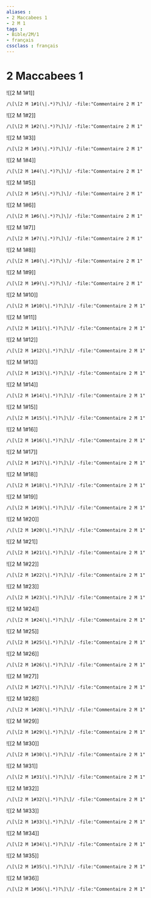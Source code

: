 ```yaml
---
aliases : 
- 2 Maccabees 1
- 2 M 1
tags : 
- Bible/2M/1
- français
cssclass : français
---
```


# 2 Maccabees 1

![[2 M 1#1]]

```query
/\[\[2 M 1#1(\|.*)?\]\]/ -file:"Commentaire 2 M 1"
```

![[2 M 1#2]]

```query
/\[\[2 M 1#2(\|.*)?\]\]/ -file:"Commentaire 2 M 1"
```

![[2 M 1#3]]

```query
/\[\[2 M 1#3(\|.*)?\]\]/ -file:"Commentaire 2 M 1"
```

![[2 M 1#4]]

```query
/\[\[2 M 1#4(\|.*)?\]\]/ -file:"Commentaire 2 M 1"
```

![[2 M 1#5]]

```query
/\[\[2 M 1#5(\|.*)?\]\]/ -file:"Commentaire 2 M 1"
```

![[2 M 1#6]]

```query
/\[\[2 M 1#6(\|.*)?\]\]/ -file:"Commentaire 2 M 1"
```

![[2 M 1#7]]

```query
/\[\[2 M 1#7(\|.*)?\]\]/ -file:"Commentaire 2 M 1"
```

![[2 M 1#8]]

```query
/\[\[2 M 1#8(\|.*)?\]\]/ -file:"Commentaire 2 M 1"
```

![[2 M 1#9]]

```query
/\[\[2 M 1#9(\|.*)?\]\]/ -file:"Commentaire 2 M 1"
```

![[2 M 1#10]]

```query
/\[\[2 M 1#10(\|.*)?\]\]/ -file:"Commentaire 2 M 1"
```

![[2 M 1#11]]

```query
/\[\[2 M 1#11(\|.*)?\]\]/ -file:"Commentaire 2 M 1"
```

![[2 M 1#12]]

```query
/\[\[2 M 1#12(\|.*)?\]\]/ -file:"Commentaire 2 M 1"
```

![[2 M 1#13]]

```query
/\[\[2 M 1#13(\|.*)?\]\]/ -file:"Commentaire 2 M 1"
```

![[2 M 1#14]]

```query
/\[\[2 M 1#14(\|.*)?\]\]/ -file:"Commentaire 2 M 1"
```

![[2 M 1#15]]

```query
/\[\[2 M 1#15(\|.*)?\]\]/ -file:"Commentaire 2 M 1"
```

![[2 M 1#16]]

```query
/\[\[2 M 1#16(\|.*)?\]\]/ -file:"Commentaire 2 M 1"
```

![[2 M 1#17]]

```query
/\[\[2 M 1#17(\|.*)?\]\]/ -file:"Commentaire 2 M 1"
```

![[2 M 1#18]]

```query
/\[\[2 M 1#18(\|.*)?\]\]/ -file:"Commentaire 2 M 1"
```

![[2 M 1#19]]

```query
/\[\[2 M 1#19(\|.*)?\]\]/ -file:"Commentaire 2 M 1"
```

![[2 M 1#20]]

```query
/\[\[2 M 1#20(\|.*)?\]\]/ -file:"Commentaire 2 M 1"
```

![[2 M 1#21]]

```query
/\[\[2 M 1#21(\|.*)?\]\]/ -file:"Commentaire 2 M 1"
```

![[2 M 1#22]]

```query
/\[\[2 M 1#22(\|.*)?\]\]/ -file:"Commentaire 2 M 1"
```

![[2 M 1#23]]

```query
/\[\[2 M 1#23(\|.*)?\]\]/ -file:"Commentaire 2 M 1"
```

![[2 M 1#24]]

```query
/\[\[2 M 1#24(\|.*)?\]\]/ -file:"Commentaire 2 M 1"
```

![[2 M 1#25]]

```query
/\[\[2 M 1#25(\|.*)?\]\]/ -file:"Commentaire 2 M 1"
```

![[2 M 1#26]]

```query
/\[\[2 M 1#26(\|.*)?\]\]/ -file:"Commentaire 2 M 1"
```

![[2 M 1#27]]

```query
/\[\[2 M 1#27(\|.*)?\]\]/ -file:"Commentaire 2 M 1"
```

![[2 M 1#28]]

```query
/\[\[2 M 1#28(\|.*)?\]\]/ -file:"Commentaire 2 M 1"
```

![[2 M 1#29]]

```query
/\[\[2 M 1#29(\|.*)?\]\]/ -file:"Commentaire 2 M 1"
```

![[2 M 1#30]]

```query
/\[\[2 M 1#30(\|.*)?\]\]/ -file:"Commentaire 2 M 1"
```

![[2 M 1#31]]

```query
/\[\[2 M 1#31(\|.*)?\]\]/ -file:"Commentaire 2 M 1"
```

![[2 M 1#32]]

```query
/\[\[2 M 1#32(\|.*)?\]\]/ -file:"Commentaire 2 M 1"
```

![[2 M 1#33]]

```query
/\[\[2 M 1#33(\|.*)?\]\]/ -file:"Commentaire 2 M 1"
```

![[2 M 1#34]]

```query
/\[\[2 M 1#34(\|.*)?\]\]/ -file:"Commentaire 2 M 1"
```

![[2 M 1#35]]

```query
/\[\[2 M 1#35(\|.*)?\]\]/ -file:"Commentaire 2 M 1"
```

![[2 M 1#36]]

```query
/\[\[2 M 1#36(\|.*)?\]\]/ -file:"Commentaire 2 M 1"
```

